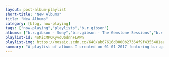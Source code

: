 ```yaml
---
layout: post-album-playlist
short-title: "New Albums"
title: "New Albums"
category: [blog, now-playing]
tags: ["now-playing","playlists","b.r.gibson"]
albums: ["b.r.gibson - Sway","b.r.gibson - The Gemstone Sessions","b.r.gibson - Byzantine Tales","b.r.gibson - J.R."]
playlist-id: 4oMiCMPOKyvdUbdnnFLAWn
playlist-img: https://mosaic.scdn.co/640/ab67616d0000b27364f9f4355481aae1b788b0b0ab67616d0000b2738a470eb69321eaa6ae2324a7ab67616d0000b273d75303fcf06a89281a26aaf0ab67616d0000b273f2a1017fa91fa3ff4991992e
summary: "A playlist of albums I created on 01-01-2017 featuring b.r.gibson, b.r.gibson, b.r.gibson, and b.r.gibson"
---
```

